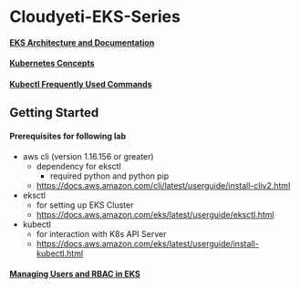 # Cloudyeti-EKS-Series

#### [EKS Architecture and Documentation](https://github.com/Cloud-Yeti/Cloudyeti-EKS-Series/blob/main/EKS_documentation.md)
#### [Kubernetes Concepts](https://github.com/Cloud-Yeti/Cloudyeti-EKS-Series/blob/main/concept.md)
#### [Kubectl Frequently Used Commands](https://github.com/Cloud-Yeti/Cloudyeti-EKS-Series/blob/main/kubectl_commands.md)
## Getting Started

#### Prerequisites for following lab
  * aws cli (version 1.16.156 or greater)
    * dependency for eksctl
      * required python and python pip
    * https://docs.aws.amazon.com/cli/latest/userguide/install-cliv2.html
  * eksctl
    * for setting up EKS Cluster
    * https://docs.aws.amazon.com/eks/latest/userguide/eksctl.html
  * kubectl 
    * for interaction with K8s API Server
    * https://docs.aws.amazon.com/eks/latest/userguide/install-kubectl.html


#### [Managing Users and RBAC in EKS](https://github.com/Cloud-Yeti/Cloudyeti-EKS-Series/blob/main/managing_users_and_RBAC.md)

